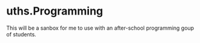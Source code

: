 uths.Programming
================

This will be a sanbox for me to use with an after-school programming goup of students.
